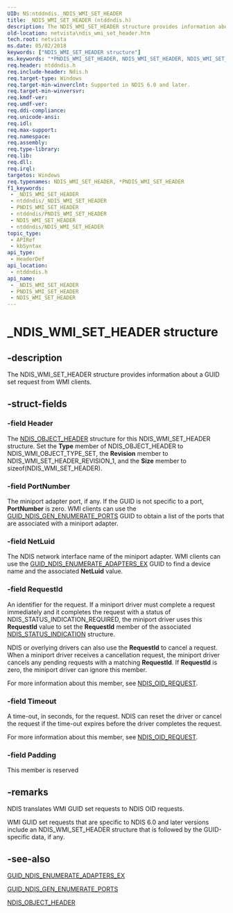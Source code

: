 ```yaml
---
UID: NS:ntddndis._NDIS_WMI_SET_HEADER
title: _NDIS_WMI_SET_HEADER (ntddndis.h)
description: The NDIS_WMI_SET_HEADER structure provides information about a GUID set request from WMI clients.
old-location: netvista\ndis_wmi_set_header.htm
tech.root: netvista
ms.date: 05/02/2018
keywords: ["NDIS_WMI_SET_HEADER structure"]
ms.keywords: "*PNDIS_WMI_SET_HEADER, NDIS_WMI_SET_HEADER, NDIS_WMI_SET_HEADER structure [Network Drivers Starting with Windows Vista], PNDIS_WMI_SET_HEADER, PNDIS_WMI_SET_HEADER structure pointer [Network Drivers Starting with Windows Vista], _NDIS_WMI_SET_HEADER, ndis_wmi_ref_c7789da2-ca0f-48e3-8000-8abff7fe866e.xml, netvista.ndis_wmi_set_header, ntddndis/NDIS_WMI_SET_HEADER, ntddndis/PNDIS_WMI_SET_HEADER"
req.header: ntddndis.h
req.include-header: Ndis.h
req.target-type: Windows
req.target-min-winverclnt: Supported in NDIS 6.0 and later.
req.target-min-winversvr: 
req.kmdf-ver: 
req.umdf-ver: 
req.ddi-compliance: 
req.unicode-ansi: 
req.idl: 
req.max-support: 
req.namespace: 
req.assembly: 
req.type-library: 
req.lib: 
req.dll: 
req.irql: 
targetos: Windows
req.typenames: NDIS_WMI_SET_HEADER, *PNDIS_WMI_SET_HEADER
f1_keywords:
 - _NDIS_WMI_SET_HEADER
 - ntddndis/_NDIS_WMI_SET_HEADER
 - PNDIS_WMI_SET_HEADER
 - ntddndis/PNDIS_WMI_SET_HEADER
 - NDIS_WMI_SET_HEADER
 - ntddndis/NDIS_WMI_SET_HEADER
topic_type:
 - APIRef
 - kbSyntax
api_type:
 - HeaderDef
api_location:
 - ntddndis.h
api_name:
 - _NDIS_WMI_SET_HEADER
 - PNDIS_WMI_SET_HEADER
 - NDIS_WMI_SET_HEADER
---
```


# _NDIS_WMI_SET_HEADER structure


## -description

The NDIS_WMI_SET_HEADER structure provides information about a GUID set request from WMI
  clients.

## -struct-fields

### -field Header

The 
     <a href="/windows-hardware/drivers/ddi/objectheader/ns-objectheader-ndis_object_header">NDIS_OBJECT_HEADER</a> structure for this
     NDIS_WMI_SET_HEADER structure. Set the 
     <b>Type</b> member of NDIS_OBJECT_HEADER to NDIS_WMI_OBJECT_TYPE_SET, the 
     <b>Revision</b> member to NDIS_WMI_SET_HEADER_REVISION_1, and the 
     <b>Size</b> member to 
     sizeof(NDIS_WMI_SET_HEADER).

### -field PortNumber

The miniport adapter port, if any. If the GUID is not specific to a port, 
     <b>PortNumber</b> is zero. WMI clients can use the 
     <a href="/windows-hardware/drivers/network/guid-ndis-gen-enumerate-ports">
     GUID_NDIS_GEN_ENUMERATE_PORTS</a> GUID to obtain a list of the ports that are associated with a
     miniport adapter.

### -field NetLuid

The NDIS network interface name of the miniport adapter. WMI clients can use the 
     <a href="/windows-hardware/drivers/network/guid-ndis-enumerate-adapters-ex">
     GUID_NDIS_ENUMERATE_ADAPTERS_EX</a> GUID to find a device name and the associated 
     <b>NetLuid</b> value.

### -field RequestId

An identifier for the request. If a miniport driver must complete a request immediately and it
     completes the request with a status of NDIS_STATUS_INDICATION_REQUIRED, the miniport driver uses this 
     <b>RequestId</b> value to set the 
     <b>RequestId</b> member of the associated 
     <a href="/windows-hardware/drivers/ddi/ndis/ns-ndis-_ndis_status_indication">NDIS_STATUS_INDICATION</a> structure. 
     

NDIS or overlying drivers can also use the 
     <b>RequestId</b> to cancel a request. When a miniport driver receives a
     cancellation request, the miniport driver cancels any pending requests with a matching 
     <b>RequestId</b>. If 
     <b>RequestId</b> is zero, the miniport driver can ignore this member.

For more information about this member, see 
     <a href="/windows-hardware/drivers/ddi/oidrequest/ns-oidrequest-ndis_oid_request">NDIS_OID_REQUEST</a>.

### -field Timeout

A time-out, in seconds, for the request. NDIS can reset the driver or cancel the request if the
      time-out expires before the driver completes the request.

For more information about this member, see 
      <a href="/windows-hardware/drivers/ddi/oidrequest/ns-oidrequest-ndis_oid_request">NDIS_OID_REQUEST</a>.

### -field Padding

This member is reserved

## -remarks

NDIS translates WMI GUID set requests to NDIS OID requests.

WMI GUID set requests that are specific to NDIS 6.0 and later versions include an NDIS_WMI_SET_HEADER
    structure that is followed by the GUID-specific data, if any.

## -see-also

<a href="/windows-hardware/drivers/network/guid-ndis-enumerate-adapters-ex">GUID_NDIS_ENUMERATE_ADAPTERS_EX</a>



<a href="/windows-hardware/drivers/network/guid-ndis-gen-enumerate-ports">GUID_NDIS_GEN_ENUMERATE_PORTS</a>



<a href="/windows-hardware/drivers/ddi/objectheader/ns-objectheader-ndis_object_header">NDIS_OBJECT_HEADER</a>

